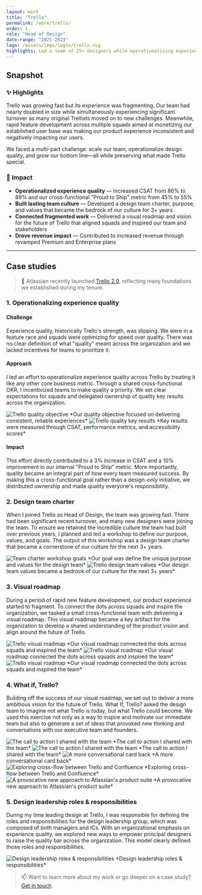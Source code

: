 ```yaml
---
layout: work
title: "Trello"
permalink: /work/trello/
order: 1
role: "Head of Design"
date-range: "2021-2023"
logo: /assets/imgs/logos/trello.svg
highlights: Led a team of 25+ designers while operationalizing experience quality across the organization.
---
```


## Snapshot
### ✨ Highlights
Trello was growing fast but its experience was fragmenting. Our team had nearly doubled in size while simultaneously experiencing significant turnover as many original Trellists moved on to new challenges. Meanwhile, rapid feature development across multiple squads aimed at monetizing our established user base was making our product experience inconsistent and negatively impacting our users.

We faced a multi-part challenge: scale our team, operationalize design quality, and grow our bottom line—all while preserving what made Trello special.
### 🎯 Impact
- **Operationalized experience quality** — Increased CSAT from 86% to 89% and our cross-functional "Proud to Ship" metric from 45% to 55%
- **Built lasting team culture** — Developed a design team charter, purpose, and values that became the bedrock of our culture for 3+ years
- **Connected fragmented work** — Delivered a visual roadmap and vision for the future of Trello that aligned squads and inspired our team and stakeholders
- **Drove revenue impact** — Contributed to increased revenue through revamped Premium and Enterprise plans

---

## Case studies

> 📢 Atlassian recently launched <a href="https://www.atlassian.com/blog/trello">Trello 2.0</a>, reflecting many foundations we established during my tenure.

### 1. Operationalizing experience quality

#### Challenge
Experience quality, historically Trello's strength, was slipping. We were in a feature race and squads were optimizing for speed over quality. There was no clear definition of what "quality" meant across the organization and we lacked incentives for teams to prioritize it.

#### Approach
I led an effort to operationalize experience quality across Trello by treating it like any other core business metric. Through a shared cross-functional OKR, I incentivized teams to make quality a priority. We set clear expectations for squads and delegated ownership of quality key results across the organization.

<img src="/assets/work/trello/Trello02.png" alt="Trello quality objective">
*Our quality objective focused on delivering consistent, reliable experiences*

<img src="/assets/work/trello/Trello03.png" alt="Trello quality key results">
*Key results were measured through CSAT, performance metrics, and accessibility scores*

#### Impact
This effort directly contributed to a 3% increase in CSAT and a 10% improvement in our internal "Proud to Ship" metric. More importantly, quality became an integral part of how every team measured success. By making this a cross-functional goal rather than a design-only initiative, we distributed ownership and made quality everyone's responsibility.

### 2. Design team charter
When I joined Trello as Head of Design, the team was growing fast. There had been significant recent turnover, and many new designers were joining the team. To ensure we retained the incredible culture the team had built over previous years, I planned and led a workshop to define our purpose, values, and goals. The output of this workshop was a design team charter that became a cornerstone of our culture for the next 3+ years.

<img src="/assets/work/trello/Trello04.png" alt="Team charter workshop goals">
*Our goal was define the unique purpose and values for the design team*

<img src="/assets/work/trello/Trello05.png" alt="Trello design team values">
*Our design team values became a bedrock of our culture for the next 3+ years*

### 3. Visual roadmap
During a period of rapid new feature development, our product experience started to fragment. To connect the dots across squads and inspire the organization, we tasked a small cross-functional team with delivering a visual roadmap. This visual roadmap became a key artifact for the organization to develop a shared understanding of the product vision and align around the future of Trello.

<img src="/assets/work/trello/Trello06.png" alt="Trello visual roadmap">
*Our visual roadmap connected the dots across squads and inspired the team*

<img src="/assets/work/trello/Trello07.png" alt="Trello visual roadmap">
*Our visual roadmap connected the dots across squads and inspired the team*

<img src="/assets/work/trello/Trello08.png" alt="Trello visual roadmap">
*Our visual roadmap connected the dots across squads and inspired the team*

### 4. What if, Trello?
Building off the success of our visual roadmap, we set out to deliver a more ambitious vision for the future of Trello. What If, Trello? asked the design team to imagine not what Trello is today, but what Trello could become. We used this exercise not only as a way to inspire and motivate our immediate team but also to generate a set of ideas that provoked new thinking and conversations with our executive team and founders.

<img src="/assets/work/trello/Trello09.png" alt="The call to action I shared with the team">
*The call to action I shared with the team*

<img src="/assets/work/trello/Trello10.png" alt="The call to action I shared with the team">
*The call to action I shared with the team*

<img src="/assets/work/trello/Trello11.png" alt="A more conversational card back">
*A more conversational card back*

<img src="/assets/work/trello/Trello12.png" alt="Exploring cross-flow between Trello and Confluence">
*Exploring cross-flow between Trello and Confluence*

<img src="/assets/work/trello/Trello13.png" alt="A provocative new approach to Atlassian's product suite">
*A provocative new approach to Atlassian's product suite*

### 5. Design leadership roles & responsibilities
During my time leading design at Trello, I was responsible for defining the roles and responsibilities for the design leadership group, which was composed of both managers and ICs. With an organizational emphasis on experience quality, we explored new ways to empower principal designers to raise the quality bar across the organization. This model clearly defined those roles and responsibilities.

<img src="/assets/work/trello/Trello14.png" alt="Design leadership roles & responsibilities">
*Design leadership roles & responsibilities*

> 📫 Want to learn more about my work or go deeper on a case study? <a href="https://linkedin.com/in/liamgreig">Get in touch</a>.

